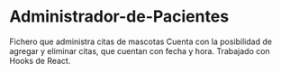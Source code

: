 # Administrador-de-Pacientes
Fichero que administra citas de mascotas
Cuenta con la posibilidad de agregar y eliminar citas, que cuentan con fecha y hora.
Trabajado con Hooks de React. 
